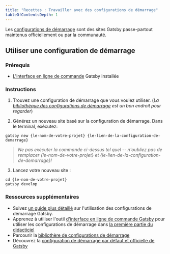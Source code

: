 ```yaml
---
title: "Recettes : Travailler avec des configurations de démarrage"
tableOfContentsDepth: 1
---
```


Les [configurations de démarrage](/docs/starters/) sont des sites Gatsby passe-partout maintenus officiellement ou par la communauté.

## Utiliser une configuration de démarrage

### Prérequis

- [L'interface en ligne de commande](/docs/gatsby-cli) Gatsby installée

### Instructions

1. Trouvez une configuration de démarrage que vous voulez utiliser. (_La [bibliothèque des configurations de démarrage](/starters/?v=2) est un bon endroit pour regarder_)

2. Générez un nouveau site basé sur la configuration de démarrage. Dans le terminal, exécutez:

```shell
gatsby new {le-nom-de-votre-projet} {le-lien-de-la-configuration-de-demarrage}
```

> _Ne pas exécuter la commande ci-dessus tel quel -- n'oubliez pas de remplacer {le-nom-de-votre-projet} et {le-lien-de-la-configuration-de-demarrage}!_

3. Lancez votre nouveau site :

```shell
cd {le-nom-de-votre-projet}
gatsby develop
```

### Ressources supplémentaires

- Suivez [un guide plus détaillé](/docs/starters/) sur l'utilisation des configurations de démarrage Gatsby.
- Apprenez à utiliser l'outil [d'interface en ligne de commande Gatsby](/docs/gatsby-cli) pour utiliser les configurations de démarrage dans [la première partie du didacticiel](/tutorial/part-one/#using-gatsby-starters)
- Parcourir la [bibliothère de configurations de démarrage](/starters/?v=2)
- Découvrez la [configuration de démarrage par défaut et officielle de Gatsby](https://github.com/gatsbyjs/gatsby-starter-default)
